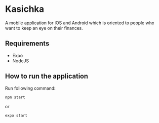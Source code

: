 # Kasichka

A mobile application for iOS and Android which is oriented to people who want to keep an eye on their finances.

## Requirements

* Expo
* NodeJS

## How to run the application

Run following command:

`npm start`

or

`expo start`
